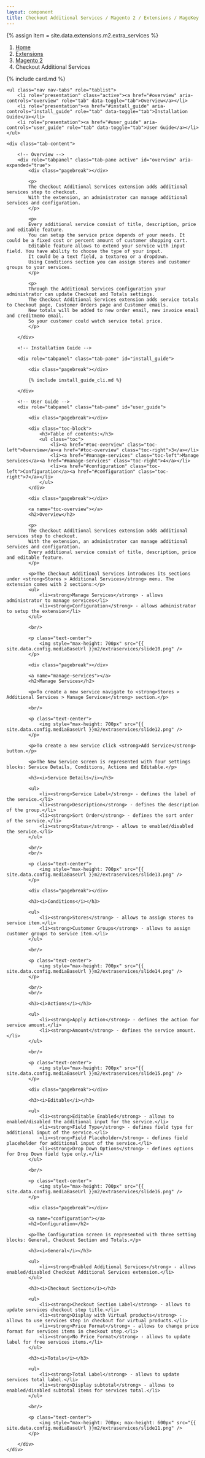 ```yaml
---
layout: component
title: Checkout Additional Services / Magento 2 / Extensions / MageKey GitHub
---
```

{% assign item = site.data.extensions.m2.extra_services %}

<ol class="breadcrumb">
    <li><a href="/">Home</a></li>
    <li><a href="/extensions">Extensions</a></li>
    <li><a href="/extensions/m2">Magento 2</a></li>
    <li class="active">Checkout Additional Services</li>
</ol>

{% include card.md %}

<div class="details">

    <ul class="nav nav-tabs" role="tablist">
        <li role="presentation" class="active"><a href="#overview" aria-controls="overview" role="tab" data-toggle="tab">Overview</a></li>
        <li role="presentation"><a href="#install_guide" aria-controls="install_guide" role="tab" data-toggle="tab">Installation Guide</a></li>
        <li role="presentation"><a href="#user_guide" aria-controls="user_guide" role="tab" data-toggle="tab">User Guide</a></li>
    </ul>

    <div class="tab-content">

        <!-- Overview -->
        <div role="tabpanel" class="tab-pane active" id="overview" aria-expanded="true">
            <div class="pagebreak"></div>

            <p>
            The Checkout Additional Services extension adds additional services step to checkout.
            With the extension, an administrator can manage additional services and configuration.
            </p>

            <p>
            Every additional service consist of title, description, price and editable feature.
            You can setup the service price depends of your needs. It could be a fixed cost or percent amount of customer shopping cart.
            Editable feature allows to extend your service with input field. You have ability to choose the type of your input.
            It could be a text field, a textarea or a dropdown.
            Using Conditions section you can assign stores and customer groups to your services.
            </p>

            <p>
            Through the Additional Services configuration your administrator can update Checkout and Totals settings.
            The Checkout Additional Services extension adds service totals to Checkout page, Customer Orders page and Customer emails.
            New totals will be added to new order email, new invoice email and creditmemo email.
            So your customer could watch service total price.
            </p>

        </div>

        <!-- Installation Guide -->

        <div role="tabpanel" class="tab-pane" id="install_guide">

            <div class="pagebreak"></div>

            {% include install_guide_cli.md %}

        </div>

        <!-- User Guide -->
        <div role="tabpanel" class="tab-pane" id="user_guide">

            <div class="pagebreak"></div>

            <div class="toc-block">
                <h3>Table of contents:</h3>
                <ul class="toc">
                    <li><a href="#toc-overview" class="toc-left">Overview</a><a href="#toc-overview" class="toc-right">3</a></li>
                    <li><a href="#manage-services" class="toc-left">Manage Services</a><a href="#manage-services" class="toc-right">4</a></li>
                    <li><a href="#configuration" class="toc-left">Configuration</a><a href="#configuration" class="toc-right">7</a></li>
                </ul>
            </div>

            <div class="pagebreak"></div>

            <a name="toc-overview"></a>
            <h2>Overview</h2>

            <p>
            The Checkout Additional Services extension adds additional services step to checkout.
            With the extension, an administrator can manage additional services and configuration.
            Every additional service consist of title, description, price and editable feature.
            </p>

            <p>The Checkout Additional Services introduces its sections under <strong>Stores > Additional Services</strong> menu. The extension comes with 2 sections:</p>
            <ul>
                <li><strong>Manage Services</strong> - allows administrator to manage services</li>
                <li><strong>Configuration</strong> - allows administrator to setup the extension</li>
            </ul>

            <br/>

            <p class="text-center">
                <img style="max-height: 700px" src="{{ site.data.config.mediaBaseUrl }}m2/extraservices/slide10.png" />
            </p>

            <div class="pagebreak"></div>

            <a name="manage-services"></a>
            <h2>Manage Services</h2>

            <p>To create a new service navigate to <strong>Stores > Additional Services > Manage Services</strong> section.</p>

            <br/>

            <p class="text-center">
                <img style="max-height: 700px" src="{{ site.data.config.mediaBaseUrl }}m2/extraservices/slide12.png" />
            </p>

            <p>To create a new service click <strong>Add Service</strong> button.</p>

            <p>The New Service screen is represented with four settings blocks: Service Details, Conditions, Actions and Editable.</p>

            <h3><i>Service Details</i></h3>

            <ul>
                <li><strong>Service Label</strong> - defines the label of the service.</li>
                <li><strong>Description</strong> - defines the description of the group.</li>
                <li><strong>Sort Order</strong> - defines the sort order of the service.</li>
                <li><strong>Status</strong> - allows to enabled/disabled the service.</li>
            </ul>

            <br/>
            <br/>

            <p class="text-center">
                <img style="max-height: 700px" src="{{ site.data.config.mediaBaseUrl }}m2/extraservices/slide13.png" />
            </p>

            <div class="pagebreak"></div>

            <h3><i>Conditions</i></h3>

            <ul>
                <li><strong>Stores</strong> - allows to assign stores to service item.</li>
                <li><strong>Customer Groups</strong> - allows to assign customer groups to service item.</li>
            </ul>

            <br/>

            <p class="text-center">
                <img style="max-height: 700px" src="{{ site.data.config.mediaBaseUrl }}m2/extraservices/slide14.png" />
            </p>

            <br/>
            <br/>

            <h3><i>Actions</i></h3>

            <ul>
                <li><strong>Apply Action</strong> - defines the action for service amount.</li>
                <li><strong>Amount</strong> - defines the service amount.</li>
            </ul>

            <br/>

            <p class="text-center">
                <img style="max-height: 700px" src="{{ site.data.config.mediaBaseUrl }}m2/extraservices/slide15.png" />
            </p>

            <div class="pagebreak"></div>

            <h3><i>Editable</i></h3>

            <ul>
                <li><strong>Editable Enabled</strong> - allows to enabled/disabled the additional input for the service.</li>
                <li><strong>Field Type</strong> - defines field type for additional input of the service.</li>
                <li><strong>Field Placeholder</strong> - defines field placeholder for additional input of the service.</li>
                <li><strong>Drop Down Options</strong> - defines options for Drop Down field type only.</li>
            </ul>

            <br/>

            <p class="text-center">
                <img style="max-height: 700px" src="{{ site.data.config.mediaBaseUrl }}m2/extraservices/slide16.png" />
            </p>

            <div class="pagebreak"></div>

            <a name="configuration"></a>
            <h2>Configuration</h2>

            <p>The Configuration screen is represented with three setting blocks: General, Checkout Section and Totals.</p>

            <h3><i>General</i></h3>

            <ul>
                <li><strong>Enabled Additional Services</strong> - allows enabled/disabled Checkout Additional Services extension.</li>
            </ul>

            <h3><i>Checkout Section</i></h3>

            <ul>
                <li><strong>Checkout Section Label</strong> - allows to update services checkout step title.</li>
                <li><strong>Display with Virtual products</strong> - allows to use services step in checkout for virtual products.</li>
                <li><strong>Price Format</strong> - allows to change price format for services items in checkout step.</li>
                <li><strong>No Price Format</strong> - allows to update label for free services items.</li>
            </ul>

            <h3><i>Totals</i></h3>

            <ul>
                <li><strong>Total Label</strong> - allows to update services total label.</li>
                <li><strong>Display subtotal</strong> - allows to enabled/disabled subtotal items for services total.</li>
            </ul>

            <br/>

            <p class="text-center">
                <img style="max-height: 700px; max-height: 600px" src="{{ site.data.config.mediaBaseUrl }}m2/extraservices/slide11.png" />
            </p>

        </div>
    </div>

</div>
